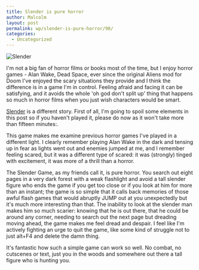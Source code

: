 ```yaml
---
title: Slender is pure horror
author: Malcolm
layout: post
permalink: wp/slender-is-pure-horror/98/
categories:
  - Uncategorized
---
```

![Slender](slender.png)

I'm not a big fan of horror films or books most of the time, but I enjoy horror games - Alan Wake, Dead Space, ever since the original Aliens mod for Doom I've enjoyed the scary situations they provide and I think the difference is in a game I'm in control. Feeling afraid and facing it can be satisfying, and it avoids the whole 'oh god don't split up' thing that happens so much in horror films when you just wish characters would be smart.

[Slender][1] is a different story. First of all, I'm going to spoil some elements in this post so if you haven't played it, please do now as it won't take more than fifteen minutes:.

This game makes me examine previous horror games I've played in a different light. I clearly remember playing Alan Wake in the dark and tensing up in fear as lights went out and enemies jumped at me, and I remember feeling scared, but it was a different type of scared: it was (strongly) tinged with excitement, it was more of a thrill than a horror.

The Slender Game, as my friends call it, is pure horror. You search out eight pages in a very dark forest with a weak flashlight and avoid a tall slender figure who ends the game if you get too close or if you look at him for more than an instant; the game is so simple that it calls back memories of those awful flash games that would abruptly JUMP out at you unexpectedly but it's much more interesting than that. The inability to look at the slender man makes him so much scarier: knowing that he is out there, that he could be around any corner, needing to search out the next page but dreading moving ahead, the game makes me feel dread and despair. I feel like I'm actively fighting an urge to quit the game, like some kind of struggle not to just alt+F4 and delete the damn thing.

It's fantastic how such a simple game can work so well. No combat, no cutscenes or text, just you in the woods and somewhere out there a tall figure who is hunting you.

 [1]: http://www.parsecproductions.net/slender/